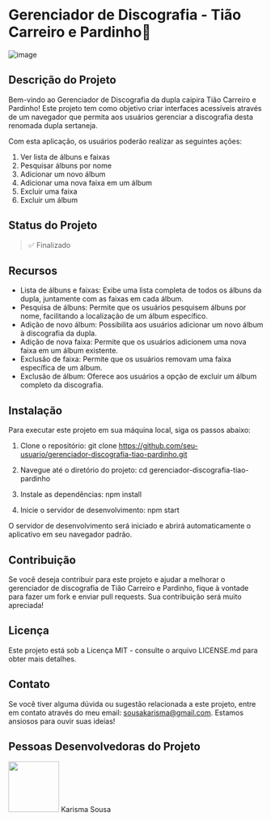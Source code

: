 # Gerenciador de Discografia - Tião Carreiro e Pardinho🤠
![image](https://github.com/karismasousa/tiaocarreiro-e-pardinho/assets/106543715/59bb1f4d-3678-4dad-8685-24039801e73c)

## Descrição do Projeto
Bem-vindo ao Gerenciador de Discografia da dupla caipira Tião Carreiro e Pardinho! Este projeto tem como objetivo criar interfaces acessíveis através de um navegador que permita aos usuários gerenciar a discografia desta renomada dupla sertaneja.

Com esta aplicação, os usuários poderão realizar as seguintes ações:

1. Ver lista de álbuns e faixas
2. Pesquisar álbuns por nome
3. Adicionar um novo álbum
4. Adicionar uma nova faixa em um álbum
5. Excluir uma faixa
6. Excluir um álbum

## Status do Projeto
> ✅ Finalizado

## Recursos
- Lista de álbuns e faixas: Exibe uma lista completa de todos os álbuns da dupla, juntamente com as faixas em cada álbum.
- Pesquisa de álbuns: Permite que os usuários pesquisem álbuns por nome, facilitando a localização de um álbum específico.
- Adição de novo álbum: Possibilita aos usuários adicionar um novo álbum à discografia da dupla.
- Adição de nova faixa: Permite que os usuários adicionem uma nova faixa em um álbum existente.
- Exclusão de faixa: Permite que os usuários removam uma faixa específica de um álbum.
- Exclusão de álbum: Oferece aos usuários a opção de excluir um álbum completo da discografia.
 
## Instalação
Para executar este projeto em sua máquina local, siga os passos abaixo:

1. Clone o repositório:
git clone https://github.com/seu-usuario/gerenciador-discografia-tiao-pardinho.git

2. Navegue até o diretório do projeto:
cd gerenciador-discografia-tiao-pardinho

3. Instale as dependências:
npm install

4. Inicie o servidor de desenvolvimento:
npm start

O servidor de desenvolvimento será iniciado e abrirá automaticamente o aplicativo em seu navegador padrão.

## Contribuição
Se você deseja contribuir para este projeto e ajudar a melhorar o gerenciador de discografia de Tião Carreiro e Pardinho, fique à vontade para fazer um fork e enviar pull requests. Sua contribuição será muito apreciada!

## Licença
Este projeto está sob a Licença MIT - consulte o arquivo LICENSE.md para obter mais detalhes.

## Contato
Se você tiver alguma dúvida ou sugestão relacionada a este projeto, entre em contato através do meu email: sousakarisma@gmail.com. Estamos ansiosos para ouvir suas ideias!

## Pessoas Desenvolvedoras do Projeto
<img style="width:100px" border-radius=10px src="https://user-images.githubusercontent.com/106543715/236315303-48334824-b6ab-44ff-ae24-65ed558ae6c2.PNG">
Karisma Sousa


